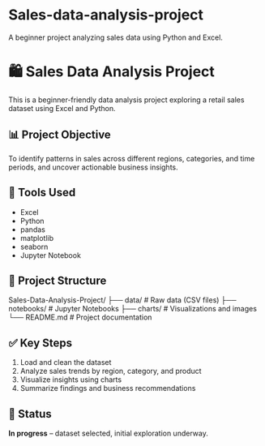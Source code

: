 
# Sales-data-analysis-project
A beginner project analyzing sales data using Python and Excel.

# 🛍️ Sales Data Analysis Project

This is a beginner-friendly data analysis project exploring a retail sales dataset using Excel and Python.

## 📊 Project Objective
To identify patterns in sales across different regions, categories, and time periods, and uncover actionable business insights.

## 🧰 Tools Used
- Excel
- Python
- pandas
- matplotlib
- seaborn
- Jupyter Notebook

## 📁 Project Structure
Sales-Data-Analysis-Project/
├── data/ # Raw data (CSV files)
├── notebooks/ # Jupyter Notebooks
├── charts/ # Visualizations and images
└── README.md # Project documentation

## ✅ Key Steps
1. Load and clean the dataset
2. Analyze sales trends by region, category, and product
3. Visualize insights using charts
4. Summarize findings and business recommendations

## 📌 Status
**In progress** – dataset selected, initial exploration underway.

